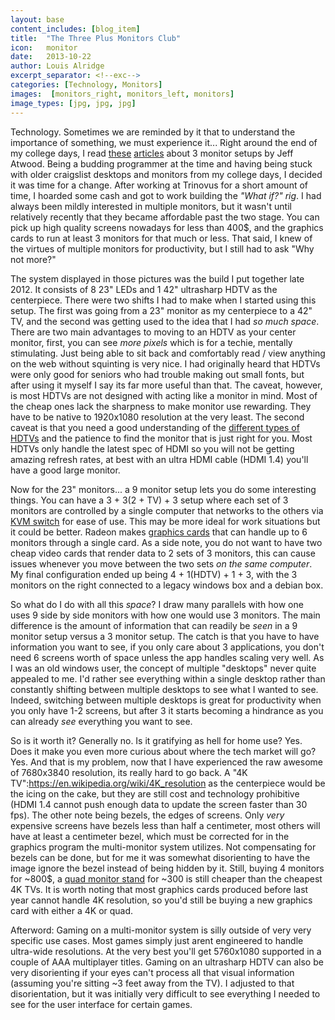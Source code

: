 ```yaml
---
layout: base
content_includes: [blog_item]
title:  "The Three Plus Monitors Club"
icon:   monitor
date:   2013-10-22
author: Louis Alridge
excerpt_separator: <!--exc-->
categories: [Technology, Monitors]
images:  [monitors_right, monitors_left, monitors]
image_types: [jpg, jpg, jpg]
---
```


Technology. Sometimes we are reminded by it that to understand the importance of something, we must experience it... Right<!--exc--> around the end of my college days, I read [these](http://www.codinghorror.com/blog/2006/12/joining-the-prestigious-three-monitor-club.html) [articles](http://www.codinghorror.com/blog/2010/04/three-monitors-for-every-user.html) about 3 monitor setups by Jeff Atwood. Being a budding programmer at the time and having being stuck with older craigslist desktops and monitors from my college days, I decided it was time for a change. After working at Trinovus for a short amount of time, I hoarded  some cash and got to work building the _"What if?" rig_. I had always been mildly interested in multiple monitors, but it wasn't until relatively recently that they became affordable past the two stage. You can pick up high quality screens nowadays for less than 400$, and the graphics cards to run at least 3 monitors for that much or less. That said, I knew of the virtues of multiple monitors for productivity, but I still had to ask "Why not more?"

The system displayed in those pictures was the build I put together late 2012. It consists of 8 23" LEDs and 1 42" ultrasharp HDTV as the centerpiece. There were two shifts I had to make when I started using this setup. The first was going from a 23" monitor as my centerpiece to a 42" TV, and the second was getting used to the idea that I had *so much _space_*. There are two main advantages to moving to an HDTV as your center monitor, first, you can see *more pixels* which is for a techie, mentally stimulating. Just being able to sit back and comfortably read / view anything on the web without squinting is very nice. I had originally heard that HDTVs were only good for seniors who had trouble making out small fonts, but after using it myself I say its far more useful than that. The caveat, however, is most HDTVs are not designed with acting like a monitor in mind. Most of the cheap ones lack the sharpness to make monitor use rewarding. They have to be native to 1920x1080 resolution at the very least. The second caveat is that you need a good understanding of the [different types of HDTVs](https://en.wikipedia.org/wiki/Comparison_of_CRT,_LCD,_Plasma,_and_OLED) and the patience to find the monitor that is just right for you. Most HDTVs only handle the latest spec of HDMI so you will not be getting amazing refresh rates, at best with an ultra HDMI cable (HDMI 1.4) you'll have a good large monitor.

Now for the 23" monitors... a 9 monitor setup lets you do some interesting things. You can have a 3 + 3(2 + TV) + 3 setup where each set of 3 monitors are controlled by a single computer that networks to the others via [KVM switch](https://en.wikipedia.org/wiki/KVM_switch) for ease of use. This may be more ideal for work situations but it could be better. Radeon makes [graphics cards](http://www.newegg.com/Product/Product.aspx?Item=N82E16814121671) that can handle up to 6 monitors through a single card. As a side note, you do not want to have two cheap video cards that render data to 2 sets of 3 monitors, this can cause issues whenever you move between the two sets _on the same computer_. My final configuration ended up being 4 + 1(HDTV) + 1 + 3, with the 3 monitors on the right connected to a legacy windows box and a debian box.

So what do I do with all this _space_? I draw many parallels with how one uses 9 side by side monitors with how one would use 3 monitors. The main difference is the amount of information that can readily be _seen_ in a 9 monitor setup versus a 3 monitor setup. The catch is that you have to have information you want to see, if you only care about 3 applications, you don't need 6 screens worth of space unless the app handles scaling very well. As I was an old windows user, the concept of multiple "desktops" never quite appealed to me. I'd rather see everything within a single desktop rather than constantly shifting between multiple desktops to see what I wanted to see. Indeed, switching between multiple desktops is great for productivity when you only have 1-2 screens, but after 3 it starts becoming a hindrance as you can already _see_ everything you want to see.

So is it worth it? Generally no. Is it gratifying as hell for home use? Yes. Does it make you even more curious about where the tech market will go? Yes. And that is my problem, now that I have experienced the raw awesome of 7680x3840 resolution, its really hard to go back. A "4K TV":https://en.wikipedia.org/wiki/4K_resolution as the centerpiece would be the icing on the cake, but they are still cost and technology prohibitive (HDMI 1.4 cannot push enough data to update the screen faster than 30 fps). The other note being bezels, the edges of screens. Only *very* expensive screens have bezels less than half a centimeter, most others will have at least a centimeter bezel, which must be corrected for in the graphics program the multi-monitor system utilizes. Not compensating for bezels can be done, but for me it was somewhat disorienting to have the image ignore the bezel instead of being hidden by it. Still, buying 4 monitors for ~800$, a [quad monitor stand](http://www.newegg.com/Product/Product.aspx?Item=N82E16824994004) for ~300 is still cheaper than the cheapest 4K TVs. It is worth noting that most graphics cards produced before last year cannot handle 4K resolution, so you'd still be buying a new graphics card with either a 4K or quad.

Afterword: Gaming on a multi-monitor system is silly outside of very very specific use cases. Most games simply just arent engineered to handle ultra-wide resolutions. At the very best you'll get 5760x1080 supported in a couple of AAA multiplayer titles. Gaming on an ultrasharp HDTV can also be very disorienting if your eyes can't process all that visual information (assuming you're sitting ~3 feet away from the TV). I adjusted to that disorientation, but it was initially very difficult to see everything I needed to see for the user interface for certain games.
